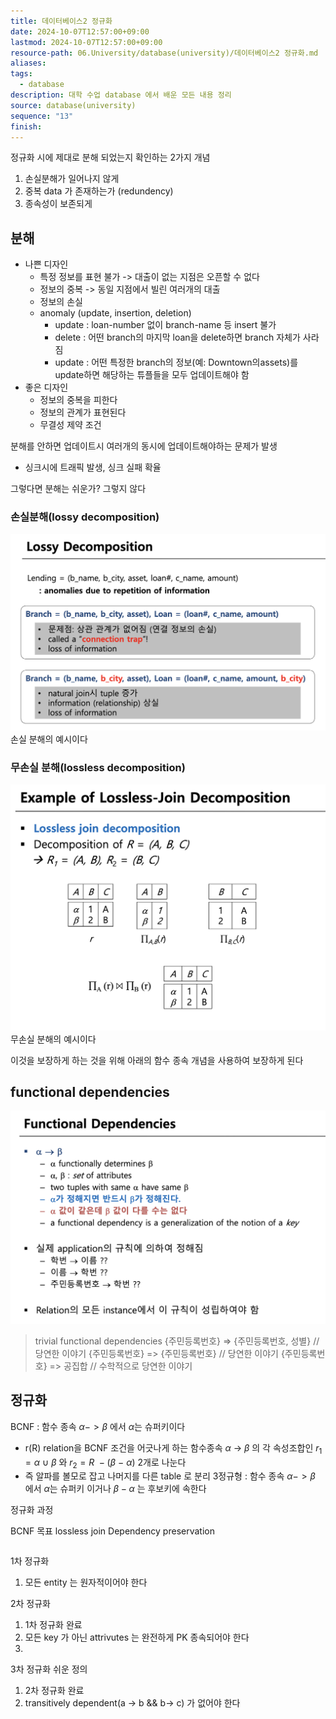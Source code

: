 ```yaml
---
title: 데이터베이스2 정규화
date: 2024-10-07T12:57:00+09:00
lastmod: 2024-10-07T12:57:00+09:00
resource-path: 06.University/database(university)/데이터베이스2 정규화.md
aliases: 
tags:
  - database
description: 대학 수업 database 에서 배운 모든 내용 정리
source: database(university)
sequence: "13"
finish: 
---
```

정규화 시에 제대로 분해 되었는지 확인하는 2가지 개념
1. 손실분해가 일어나지 않게
2. 중복 data 가 존재하는가 (redundency)
3. 종속성이 보존되게
## 분해

- 나쁜 디자인
	- 특정 정보를 표현 불가 -> 대출이 없는 지점은 오픈할 수 없다
	- 정보의 중복 -> 동일 지점에서 빌린 여러개의 대출
	- 정보의 손실
	- anomaly (update, insertion, deletion)
		- update : loan-number 없이 branch-name 등 insert 불가
		- delete : 어떤 branch의 마지막 loan을 delete하면 branch 자체가 사라짐
		- update : 어떤 특정한 branch의 정보(예: Downtown의assets)를 update하면 해당하는 튜플들을 모두 업데이트해야 함
- 좋은 디자인
	- 정보의 중복을 피한다
	- 정보의 관계가 표현된다
	- 무결성 제약 조건

분해를 안하면 업데이트시 여러개의 동시에 업데이트해야하는 문제가 발생
- 싱크시에 트래픽 발생, 싱크 실패 확율

그렇다면 분해는 쉬운가? 그렇지 않다
### 손실분해(lossy decomposition)
![Pasted image 20241019172546](../../08.media/20241019172546.png)
손실 분해의 예시이다
### 무손실 분해(lossless decomposition)
![Pasted image 20241019172955](../../08.media/20241019172955.png)
무손실 분해의 예시이다

이것을 보장하게 하는 것을 위해 아래의 함수 종속 개념을 사용하여 보장하게 된다


## functional dependencies
![Pasted image 20241019173166](../../08.media/20241019173166.png)

> trivial functional dependencies
> {주민등록번호} =>  {주민등록번호, 성별} // 당연한 이야기
> {주민등록번호} => {주민등록번호} // 당연한 이야기
> {주민등록번호} => 공집합 // 수학적으로 당연한 이야기




## 정규화

BCNF : 함수 종속 $\alpha -> \beta$ 에서 $\alpha$는 슈퍼키이다
- r(R) relation을 BCNF 조건을 어긋나게 하는 함수종속 $\alpha\ \rightarrow\ \beta$ 의 각 속성조합인  $r_1 =\alpha\ \cup\ \beta$ 와 $r_2=R\ - (\beta\ -\ \alpha)$ 2개로 나눈다
- 즉 알파를 볼모로 잡고 나머지를 다른 table 로 분리 
3정규형 : 함수 종속 $\alpha -> \beta$ 에서 $\alpha$는 슈퍼키 이거나 $\beta-\alpha$ 는 후보키에 속한다

정규화 과정



BCNF 목표
lossless join
Dependency preservation

```

```
1차 정규화
1. 모든 entity 는 원자적이어야 한다


2차 정규화
1. 1차 정규화 완료
2. 모든 key 가 아닌 attrivutes 는 완전하게 PK 종속되어야 한다
3. 

3차 정규화 쉬운 정의
1. 2차 정규화 완료
2. transitively dependent(a -> b && b-> c) 가 없어야 한다